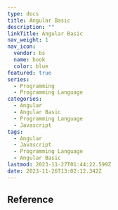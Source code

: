 ```yaml
---
type: docs
title: Angular Basic
description: ""
linkTitle: Angular Basic
nav_weight: 1
nav_icon:
  vendor: bs
  name: book
  color: blue
featured: true
series:
  - Programming
  - Programming Language
categories:
  - Angular
  - Angular Basic
  - Programming Language
  - Javascript
tags:
  - Angular
  - Javascript
  - Programming Language
  - Angular Basic
lastmod: 2023-11-27T01:44:22.599Z
date: 2023-11-26T13:02:12.342Z
---
```


## Reference
